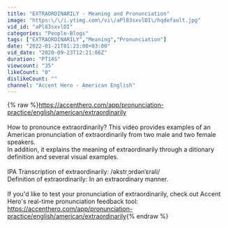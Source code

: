 ```yaml
---
title: "EXTRAORDINARILY - Meaning and Pronunciation"
image: "https:\/\/i.ytimg.com\/vi\/aPl83sxvlDI\/hqdefault.jpg"
vid_id: "aPl83sxvlDI"
categories: "People-Blogs"
tags: ["EXTRAORDINARILY","Meaning","Pronunciation"]
date: "2022-01-21T01:23:00+03:00"
vid_date: "2020-09-23T12:21:06Z"
duration: "PT14S"
viewcount: "35"
likeCount: "0"
dislikeCount: ""
channel: "Accent Hero - American English"
---
```

{% raw %}<a rel="nofollow" target="blank" href="https://accenthero.com/app/pronunciation-practice/english/american/extraordinarily">https://accenthero.com/app/pronunciation-practice/english/american/extraordinarily</a><br /><br />How to pronounce extraordinarily? This video provides examples of an American pronunciation of extraordinarily from two male and two female speakers.<br />In addition, it explains the meaning of extraordinarily through a ditionary definition and several visual examples.<br /><br />IPA Transcription of extraordinarily: /əkstrˌɔrdənˈɛrəli/<br />Definition of extraordinarily: In an extraordinary manner.<br /><br />If you'd like to test your pronunciation of extraordinarily, check out Accent Hero's real-time pronunciation feedback tool:<br /><a rel="nofollow" target="blank" href="https://accenthero.com/app/pronunciation-practice/english/american/extraordinarily">https://accenthero.com/app/pronunciation-practice/english/american/extraordinarily</a>{% endraw %}
